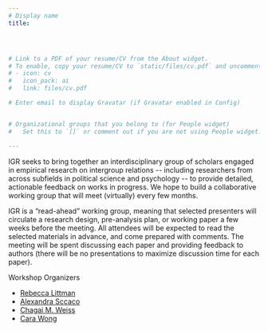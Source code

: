 ```yaml
---
# Display name
title: 




# Link to a PDF of your resume/CV from the About widget.
# To enable, copy your resume/CV to `static/files/cv.pdf` and uncomment the lines below.
# - icon: cv
#   icon_pack: ai
#   link: files/cv.pdf

# Enter email to display Gravatar (if Gravatar enabled in Config)


# Organizational groups that you belong to (for People widget)
#   Set this to `[]` or comment out if you are not using People widget.

---
```


IGR seeks to bring together an interdisciplinary group of scholars engaged in empirical research on intergroup relations -- including researchers from across subfields in political science and psychology -- to provide detailed, actionable feedback on works in progress. We hope to build a collaborative working group that will meet (virtually) every few months.

IGR is a “read-ahead” working group, meaning that selected presenters will circulate a research design, pre-analysis plan, or working paper a few weeks before the meeting. All attendees will be expected to read the selected materials in advance, and come prepared with comments. The meeting will be spent discussing each paper and providing feedback to authors  (there will be no presentations to maximize discussion time for each paper).

Workshop Organizers 
 - [Rebecca Littman](http://www.rebeccalittman.com/)
 - [Alexandra Sccaco](https://www.wzb.eu/en/persons/alexandra-scacco)
 - [Chagai M. Weiss](https://www.chagaimweiss.com/)
 - [Cara Wong](http://carawong.org/)

